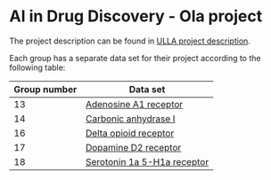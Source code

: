 # AI in Drug Discovery - Ola project

The project description can be found in [ULLA project description](ULLA_project_description.pdf).

Each group has a separate data set for their project according to the following table:

| Group number | Data set |
|----------|----------|
| 13 | [Adenosine A1 receptor](Project/Adenosine_A1_receptor.csv) | 
| 14 | [Carbonic anhydrase I](Project/Carbonic_anhydrase_I.csv) |
| 16 | [Delta opioid receptor](Project/Delta_opioid_receptor.csv) |
| 17 | [Dopamine D2 receptor](Project/Dopamine_D2_receptor.csv) |
| 18 | [Serotonin 1a 5-H1a receptor](Project/Serotonin_1a_(5-HT1a)_receptor.csv) |

